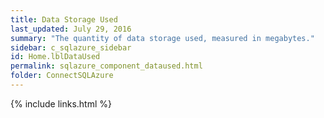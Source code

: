 ```yaml
---
title: Data Storage Used
last_updated: July 29, 2016
summary: "The quantity of data storage used, measured in megabytes."
sidebar: c_sqlazure_sidebar
id: Home.lblDataUsed
permalink: sqlazure_component_dataused.html
folder: ConnectSQLAzure
---
```



{% include links.html %}
